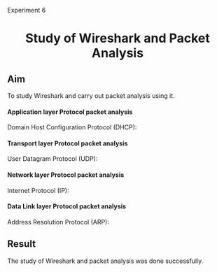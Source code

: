<p>Experiment 6<p>


<h1 align="center">Study of Wireshark and Packet Analysis</h1>

## Aim
To study Wireshark and carry out packet analysis using it.

#### Application layer Protocol packet analysis
Domain Host Configuration Protocol (DHCP):

#### Transport layer Protocol packet analysis
User Datagram Protocol (UDP):

#### Network layer Protocol packet analysis
Internet Protocol (IP):

#### Data Link layer Protocol packet analysis
Address Resolution  Protocol (ARP):


## Result
The study of Wireshark and packet analysis was done successfully.